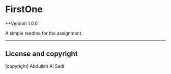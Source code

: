 # FirstOne

**Version 1.0.0

A simple readme for the assignment.

---
## License and copyright 

[copyright] Abdullah Al Sadi